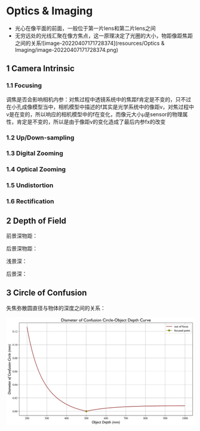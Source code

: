 # Optics & Imaging

- 光心在像平面的前面，一般位于第一片lens和第二片lens之间
- 无穷远处的光线汇聚在像方焦点，这一原理决定了光圈的大小，物距像距焦距之间的关系![image-20220407171728374](resources/Optics & Imaging/image-20220407171728374.png)

## 1 Camera Intrinsic

### 1.1 Focusing

调焦是否会影响相机内参：对焦过程中透镜系统中的焦距f肯定是不变的，只不过在小孔成像模型当中，相机模型中描述的f其实是光学系统中的像距v，对焦过程中v是在变的，所以响应的相机模型中的f在变化，而像元大小μ是sensor的物理属性，肯定是不变的，所以是由于像距v的变化造成了最后内参fx的改变

### 1.2 Up/Down-sampling



### 1.3 Digital Zooming

### 1.4 Optical Zooming

### 1.5 Undistortion

### 1.6 Rectification



## 2 Depth of Field

前景深物距：

后景深物距：

浅景深：

后景深：



## 3 Circle of Confusion

失焦弥散圆直径与物体的深度之间的关系：

![Diameter of Confusion Circle Curve](resources/Optics%20&%20Imaging/Diameter%20of%20Confusion%20Circle%20Curve-1650809387643.png)